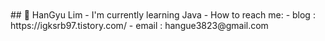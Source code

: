 
<br>
<br>
## 🌱 HanGyu Lim
- I'm currently learning Java
- How to reach me:
  - blog : https://igksrb97.tistory.com/
  - email : hangue3823@gmail.com

<br>

<!--
**gkr97/gkr97** is a ✨ _special_ ✨ repository because its `README.md` (this file) appears on your GitHub profile.

Here are some ideas to get you started:

- 🔭 I’m currently working on ...
- 🌱 I’m currently learning ...
- 👯 I’m looking to collaborate on ...
- 🤔 I’m looking for help with ...
- 💬 Ask me about ...
- 📫 How to reach me: ...
- 😄 Pronouns: ...
- ⚡ Fun fact: ...
-->

